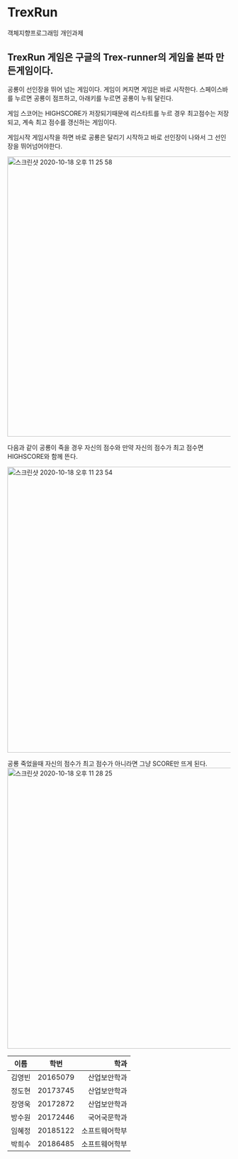 # TrexRun
객체지향프로그래밍 개인과제

## TrexRun 게임은 구글의 Trex-runner의 게임을 본따 만든게임이다.

공룡이 선인장을 뛰어 넘는 게임이다.
게임이 켜지면 게임은 바로 시작한다.
스페이스바를 누르면 공룡이 점프하고, 아래키를 누르면 공룡이 누워 달린다.

게임 스코어는 HIGHSCORE가 저장되기때문에 리스타트를 누르 경우 최고점수는 저장되고, 계속 최고 점수를 갱신하는 게임이다.

게임시작
게임시작을 하면 바로 공룡은 달리기 시작하고 바로 선인장이 나와서 그 선인장을 뛰어넘어야한다.

<img width="631" alt="스크린샷 2020-10-18 오후 11 25 58" src="https://user-images.githubusercontent.com/69891604/96370607-62315200-1199-11eb-9ada-af28886659a9.png">



다음과 같이 공룡이 죽을 경우 자신의 점수와 만약 자신의 점수가 최고 점수면 HIGHSCORE와 함께 뜬다.

<img width="644" alt="스크린샷 2020-10-18 오후 11 23 54" src="https://user-images.githubusercontent.com/69891604/96370501-ffd85180-1198-11eb-8a96-01855d346252.png">


공룡 죽었을때 자신의 점수가 최고 점수가 아니라면 그냥 SCORE만 뜨게 된다.
<img width="633" alt="스크린샷 2020-10-18 오후 11 28 25" src="https://user-images.githubusercontent.com/69891604/96370671-a0c70c80-1199-11eb-88ab-d4e5ad4def9d.png">

 |  이름        |     학번      |     학과    |
| ------------- |:-------------:| -----:|
| 김영빈      | 20165079 | 산업보안학과 |
| 정도현     | 20173745      |   산업보안학과 |
| 장영욱 | 20172872      |    산업보안학과 |
| 방수원 | 20172446      |    국어국문학과 |
| 임혜정 | 20185122      |    소프트웨어학부 |
| 박희수 | 20186485      |    소프트웨어학부 |
